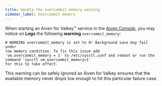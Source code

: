```yaml
---
title: Handle the overcommit memory warning
sidebar_label: Overcommit memory
---
```


When starting an Aiven for Valkey™ service in the [Aiven Console](https://console.aiven.io/),
you may notice on **Logs** the following **warning** `overcommit_memory`:

```plaintext
# WARNING overcommit_memory is set to 0! Background save may fail under
low memory condition. To fix this issue add
'vm.overcommit_memory = 1' to /etc/sysctl.conf and reboot or run the command 'sysctl vm.overcommit_memory=1'
for this to take effect.
```

This warning can be safely ignored as Aiven for Valkey ensures that
the available memory never drops low enough to hit this particular
failure case.
